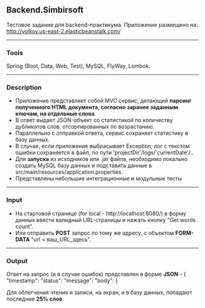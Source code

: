 ## Backend.Simbirsoft
Тестовое задание для backend-практикума.
Приложение размещено на: http://volkov.us-east-2.elasticbeanstalk.com/
____
### Tools 
Spring (Boot, Data, Web, Test), MySQL, FlyWay, Lombok.
____
### Description
 - Приложение представляет собой MVC сервис, делающий **парсинг полученного HTML документа, согласно заранее заданным ключам, на отдельные слова**.
 - В ответ выдает JSON-объект со статистикой по количеству дубликатов слов, отсортированных по возрастанию.
 - Параллельно с отправкой ответа, сервис сохраняет статистику в базу данных. 
 - В случае, если приложение выбрасывает Exception, лог с текстом ошибки сохраняется в файл, по пути 'projectDir'/logs/'currentDate'/ .
 - Для **запуска** из исходников или .jar файла, необходимо локально создать MySQL базу данных и подставить данные в src/main/resources/application.properties.
 - Представлены небольшие интеграционные и модульные тесты
____
### Input
 - На стартовой странице (for local - http://localhost:8080/) в форму данных ввести валидный URL-страницы и нажать кнопку "Get words count".
 - Или отправить **POST** запрос по тому же адресу, с объектом **FORM-DATA** "url = ваш_URL_здесь".
____
### Output
Ответ на запрос (и в случае ошибок) представлен в форме **JSON** - 
{
  "timestamp": 
  "status": 
  "message": 
  "body": 
}

Для облегчения чтения и записи, на экран, и в базу данных, попадают последние **25% слов**.
